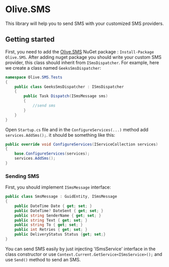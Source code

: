 # Olive.SMS

This library will help you to send SMS with your customized SMS providers.

## Getting started

First, you need to add the [Olive.SMS](https://www.nuget.org/packages/Olive.SMS/) NuGet package : `Install-Package Olive.SMS`.
After adding nuget package you should write your custom SMS provider, this class should inherit from `ISmsDispatcher`. 
For example, here we create a class named `GeeksSmsDispatcher`:
```csharp
namespace Olive.SMS.Tests
{
    public class GeeksSmsDispatcher : ISmsDispatcher
    {
        public Task Dispatch(ISmsMessage sms)
        {
            //send sms
        }
    }
}
```

Open `Startup.cs` file and in the `ConfigureServices(...)` method add `services.AddSms();`. it should be something like this:
```csharp
public override void ConfigureServices(IServiceCollection services)
{
    base.ConfigureServices(services);
    services.AddSms();
}
```

### Sending SMS 

First, you should implement `ISmsMessage` interface:

```csharp
public class SmsMessage : GuidEntity, ISmsMessage
{
    public DateTime Date { get; set; }
    public DateTime? DateSent { get; set; }
    public string SenderName { get; set; }
    public string Text { get; set; }
    public string To { get; set; }
    public int Retries { get; set; }      
    public DeliveryStatus Status {get; set;} 
}
```

You can send SMS easily by just injecting 'ISmsService' interface in the class constructor or use `Context.Current.GetService<ISmsService>();` and use `Send()` method to send an SMS.